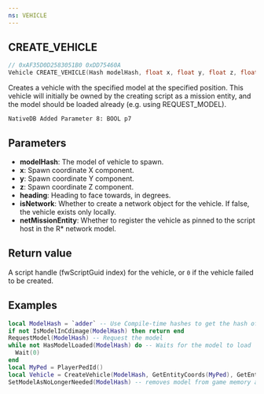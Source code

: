 ```yaml
---
ns: VEHICLE
---
```

## CREATE_VEHICLE

```c
// 0xAF35D0D2583051B0 0xDD75460A
Vehicle CREATE_VEHICLE(Hash modelHash, float x, float y, float z, float heading, BOOL isNetwork, BOOL netMissionEntity);
```

Creates a vehicle with the specified model at the specified position. This vehicle will initially be owned by the creating
script as a mission entity, and the model should be loaded already (e.g. using REQUEST_MODEL).

```
NativeDB Added Parameter 8: BOOL p7
```

## Parameters
* **modelHash**: The model of vehicle to spawn.
* **x**: Spawn coordinate X component.
* **y**: Spawn coordinate Y component.
* **z**: Spawn coordinate Z component.
* **heading**: Heading to face towards, in degrees.
* **isNetwork**: Whether to create a network object for the vehicle. If false, the vehicle exists only locally.
* **netMissionEntity**: Whether to register the vehicle as pinned to the script host in the R* network model.

## Return value
A script handle (fwScriptGuid index) for the vehicle, or `0` if the vehicle failed to be created.

## Examples
```lua
local ModelHash = `adder` -- Use Compile-time hashes to get the hash of this model
if not IsModelInCdimage(ModelHash) then return end
RequestModel(ModelHash) -- Request the model
while not HasModelLoaded(ModelHash) do -- Waits for the model to load
  Wait(0)
end
local MyPed = PlayerPedId()
local Vehicle = CreateVehicle(ModelHash, GetEntityCoords(MyPed), GetEntityHeading(MyPed), true, false) -- Spawns a networked vehicle on your current coords
SetModelAsNoLongerNeeded(ModelHash) -- removes model from game memory as we no longer need it
```
